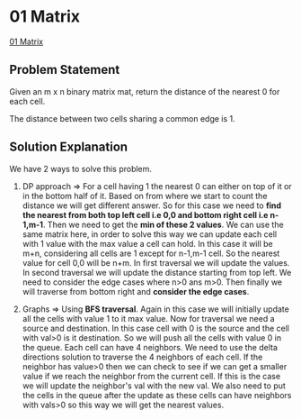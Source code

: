 # 01 Matrix
[01 Matrix](https://leetcode.com/problems/01-matrix/description/)

## Problem Statement

Given an m x n binary matrix mat, return the distance of the nearest 0 for each cell.

The distance between two cells sharing a common edge is 1.

## Solution Explanation

We have 2 ways to solve this problem.

1) DP approach => For a cell having 1 the nearest 0 can either on top of it or in the bottom half of it. Based on from where we start to count the distance we will get different answer. So for this case we need to **find the nearest from both top left cell i.e 0,0 and bottom right cell i.e n-1,m-1**. Then we need to get the **min of these 2 values**. We can use the same matrix here, in order to solve this way we can update each cell with 1 value with the max value a cell can hold. In this case it will be m+n, considering all cells are 1 except for n-1,m-1 cell. So the nearest value for cell 0,0 will be n+m.
In first traversal we will update the values. In second traversal we will update the distance starting from top left. We need to consider the edge cases where n>0 ans m>0.
Then finally we will traverse from bottom right and **consider the edge cases**.

2) Graphs => Using **BFS traversal**. Again in this case we will initially update all the cells with value 1 to it max value. Now for traversal we need a source and destination. In this case cell with 0 is the source and the cell with val>0 is it destination. So we will push all the cells with value 0 in the queue. Each cell can have 4 neighbors. We need to use the delta directions solution to traverse the 4 neighbors of each cell. If the neighbor has value>0 then we can check to see if we can get a smaller value if we reach the neighbor from the current cell. If this is the case we will update the neighbor's val with the new val. We also need to put the cells in the queue after the update as these cells can have neighbors with vals>0 so this way we will get the nearest values.
